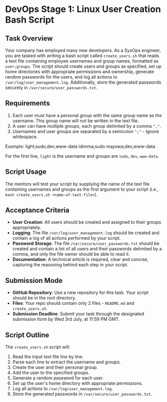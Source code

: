 # DevOps Stage 1: Linux User Creation Bash Script

## Task Overview
Your company has employed many new developers. As a SysOps engineer, you are tasked with writing a bash script called `create_users.sh` that reads a text file containing employee usernames and group names, formatted as `user;groups`. The script should create users and groups as specified, set up home directories with appropriate permissions and ownership, generate random passwords for the users, and log all actions to `/var/log/user_management.log`. Additionally, store the generated passwords securely in `/var/secure/user_passwords.txt`.

## Requirements
1. Each user must have a personal group with the same group name as the username. This group name will not be written in the text file.
2. A user can have multiple groups, each group delimited by a comma `","`.
3. Usernames and user groups are separated by a semicolon `";"` - Ignore whitespace.

Example:
    light;sudo,dev,www-data
    idimma;sudo
    mayowa;dev,www-data

For the first line, `light` is the username and groups are `sudo`, `dev`, `www-data`.

## Script Usage
The mentors will test your script by supplying the name of the text file containing usernames and groups as the first argument to your script (i.e., `bash create_users.sh <name-of-text-file>`).

## Acceptance Criteria
- **User Creation**: All users should be created and assigned to their groups appropriately.
- **Logging**: The file `/var/log/user_management.log` should be created and contain a log of all actions performed by your script.
- **Password Storage**: The file `/var/secure/user_passwords.txt` should be created and contain a list of all users and their passwords delimited by a comma, and only the file owner should be able to read it.
- **Documentation**: A technical article is required, clear and concise, capturing the reasoning behind each step in your script.

## Submission Mode
- **GitHub Repository**: Use a new repository for this task. Your script should be in the root directory.
- **Files**: Your repo should contain only 2 files - `README.md` and `create_users.sh`.
- **Submission Deadline**: Submit your task through the designated submission form by Wed 3rd July, at 11:59 PM GMT.

## Script Outline
The `create_users.sh` script will:
1. Read the input text file line by line.
2. Parse each line to extract the username and groups.
3. Create the user and their personal group.
4. Add the user to the specified groups.
5. Generate a random password for each user.
6. Set up the user's home directory with appropriate permissions.
7. Log all actions to `/var/log/user_management.log`.
8. Store the generated passwords in `/var/secure/user_passwords.txt`.

